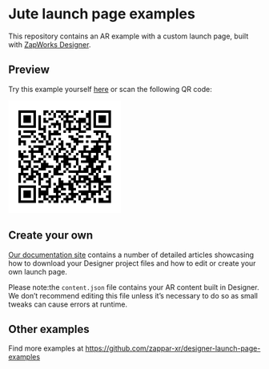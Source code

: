 # Jute launch page examples

This repository contains an AR example with a custom launch page, built with [ZapWorks Designer](https://zap.works/designer/).

## Preview

Try this example yourself [here](https://zappar-xr.github.io/designer-launch-page-examples-headphones/) or scan the following QR code:

![Preview QR Code"](preview-qr-code.png)

## Create your own

[Our documentation site](https://docs.zap.works/designer/getting-started/) contains a number of detailed articles showcasing how to download your Designer project files and how to edit or create your own launch page.

Please note:the `content.json` file contains your AR content built in Designer. We don’t recommend editing this file unless it’s necessary to do so as small tweaks can cause errors at runtime. 

## Other examples

Find more examples at https://github.com/zappar-xr/designer-launch-page-examples
